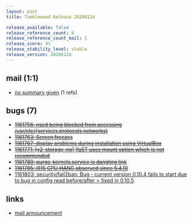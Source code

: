 ```yaml
---
layout: post
title: Tumbleweed Release 20200124

release_available: false
release_reference_count: 8
release_reference_count_mail: 1
release_score: 91
release_stability_level: stable
release_version: 20200124
---
```


## mail (1:1)

- [no summary given](https://github.com/boombatower/tumbleweed-review/issues/10) (1 refs)

## bugs (7)

<!--more-->

- ~~[1161756: nscd being blocked from accessing /usr/etc/{services,protocols,networks}](https://bugzilla.opensuse.org/show_bug.cgi?id=1161756)~~
- ~~[1161763: Screen freezes](https://bugzilla.opensuse.org/show_bug.cgi?id=1161763)~~
- ~~[1161767: display problems during installation using VirtualBox](https://bugzilla.opensuse.org/show_bug.cgi?id=1161767)~~
- ~~[1161771: \[y2-storage-ng\] YaST uses mount option which is not recommended](https://bugzilla.opensuse.org/show_bug.cgi?id=1161771)~~
- ~~[1161780: purge-kernels.service is dangling link](https://bugzilla.opensuse.org/show_bug.cgi?id=1161780)~~
- ~~[1161785: i915 GPU HANG observed since 5.4.10](https://bugzilla.opensuse.org/show_bug.cgi?id=1161785)~~
- [1161803: security/fail2ban: Bug - current version 0.10.4 fails to start due to bug in config read before/after > fixed in 0.10.5](https://bugzilla.opensuse.org/show_bug.cgi?id=1161803)



## links

- [mail announcement](https://github.com/boombatower/tumbleweed-review/issues/10)
